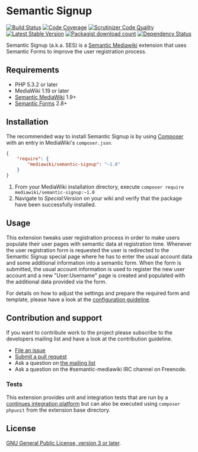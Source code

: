 # Semantic Signup

[![Build Status](https://secure.travis-ci.org/SemanticMediaWiki/SemanticSignup.svg?branch=master)](http://travis-ci.org/SemanticMediaWiki/SemanticSignup)
[![Code Coverage](https://scrutinizer-ci.com/g/SemanticMediaWiki/SemanticSignup/badges/coverage.png?b=master)](https://scrutinizer-ci.com/g/SemanticMediaWiki/SemanticSignup/?branch=master)
[![Scrutinizer Code Quality](https://scrutinizer-ci.com/g/SemanticMediaWiki/SemanticSignup/badges/quality-score.png?b=master)](https://scrutinizer-ci.com/g/SemanticMediaWiki/SemanticSignup/?branch=master)
[![Latest Stable Version](https://poser.pugx.org/mediawiki/semantic-signup/version.png)](https://packagist.org/packages/mediawiki/semantic-signup)
[![Packagist download count](https://poser.pugx.org/mediawiki/semantic-signup/d/total.png)](https://packagist.org/packages/mediawiki/semantic-signup)
[![Dependency Status](https://www.versioneye.com/php/mediawiki:semantic-signup/badge.png)](https://www.versioneye.com/php/mediawiki:semantic-signup)

Semantic Signup (a.k.a. SES) is a [Semantic Mediawiki][smw] extension that uses
Semantic Forms to improve the user registration process.

## Requirements

- PHP 5.3.2 or later
- MediaWiki 1.19 or later
- [Semantic MediaWiki][smw] 1.9+
- [Semantic Forms][sf] 2.8+

## Installation

The recommended way to install Semantic Signup is by using [Composer][composer] with an entry in MediaWiki's `composer.json`.

```json
{
	"require": {
		"mediawiki/semantic-signup": "~1.0"
	}
}
```
1. From your MediaWiki installation directory, execute
   `composer require mediawiki/semantic-signup:~1.0`
2. Navigate to _Special:Version_ on your wiki and verify that the package
   have been successfully installed.

## Usage

This extension tweaks user registration process in order to make
users populate their user pages with semantic data at registration time.
Whenever the user registration form is requested the user is redirected
to the Semantic Signup special page where he has to enter the usual
account data and some additional information into a semantic form.
When the form is submitted, the usual account information is used
to register the new user account and a new "User:Username" page is
created and populated with the additional data provided via the form.

For details on how to adjust the settings and prepare the required form and
template, please have a look at the [configuration guideline](CONFIGURATION.md).


## Contribution and support

If you want to contribute work to the project please subscribe to the developers mailing list and
have a look at the contribution guideline.

* [File an issue](https://github.com/SemanticMediaWiki/SemanticSignup/issues)
* [Submit a pull request](https://github.com/SemanticMediaWiki/SemanticSignup/pulls)
* Ask a question on [the mailing list](https://semantic-mediawiki.org/wiki/Mailing_list)
* Ask a question on the #semantic-mediawiki IRC channel on Freenode.

### Tests

This extension provides unit and integration tests that are run by a [continues integration platform][travis]
but can also be executed using `composer phpunit` from the extension base directory.

## License

[GNU General Public License, version 3 or later][gpl-licence].

[gpl-licence]: https://www.gnu.org/copyleft/gpl.html
[smw]: https://github.com/SemanticMediaWiki/SemanticMediaWiki
[sf]: https://www.mediawiki.org/wiki/Extension:Semantic_Forms
[travis]: https://travis-ci.org/SemanticMediaWiki/SemanticSignup
[composer]: https://getcomposer.org/
